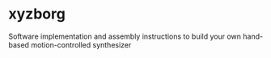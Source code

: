 # xyzborg
Software implementation and assembly instructions to build your own hand-based motion-controlled synthesizer
